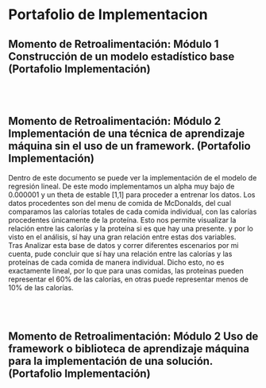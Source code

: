 # Portafolio de Implementacion
## Momento de Retroalimentación: Módulo 1 Construcción de un modelo estadístico base (Portafolio Implementación)


<br><br>

## Momento de Retroalimentación: Módulo 2 Implementación de una técnica de aprendizaje máquina sin el uso de un framework. (Portafolio Implementación)
Dentro de este documento se puede ver la implementación de el modelo de regresión lineal. De este modo implementamos un alpha muy bajo de 0.000001 y un theta de estable [1,1] para proceder a entrenar los datos. Los datos procedentes son del menu de comida de McDonalds, del cual comparamos las calorías totales de cada comida individual, con las calorías procedentes únicamente de la proteína. Esto nos permite visualizar la relación entre las calorías y la proteína si es que hay una presente. y por lo visto en el análisis, sí hay una gran relación entre estas dos variables.
<br>
Tras Analizar esta base de datos y correr diferentes escenarios por mi cuenta, pude concluir que sí hay una relación entre las calorías y las proteínas de cada comida de manera individual. Dicho esto, no es exactamente lineal, por lo que para unas comidas, las proteínas pueden representar el 60% de las calorías, en otras puede representar menos de 10% de las calorías.

<br><br>

## Momento de Retroalimentación: Módulo 2 Uso de framework o biblioteca de aprendizaje máquina para la implementación de una solución. (Portafolio Implementación)
